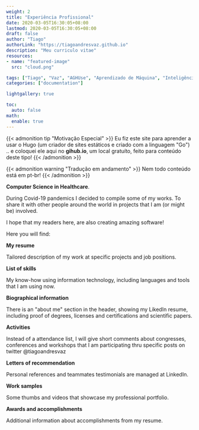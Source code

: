 ```yaml
---
weight: 2
title: "Experiência Profissional"
date: 2020-03-05T16:30:05+08:00
lastmod: 2020-03-05T16:30:05+08:00
draft: false
author: "Tiago"
authorLink: "https://tiagoandresvaz.github.io"
description: "Meu curriculo vitae"
resources:
- name: "featured-image"
  src: "cloud.png"

tags: ["Tiago", "Vaz", "AGHUse", "Aprendizado de Máquina", "Inteligência Artificial"]
categories: ["documentation"]

lightgallery: true

toc:
  auto: false
math:
  enable: true
---
```



<!--more-->

{{< admonition tip "Motivação Especial" >}}
Eu fiz este site para aprender a usar o Hugo (um criador de sites estáticos e criado com a linguagem "Go") .. e coloquei ele aqui no **gihub.io**, um local gratuíto, feito para conteúdo deste tipo!
{{< /admonition >}}

{{< admonition warning "Tradução em andamento" >}}
Nem todo conteúdo está em pt-br!
{{< /admonition >}}


**Computer Science in Healthcare**.

During Covid-19 pandemics I decided to compile some of my works. To share it with other people around the world in projects that I am (or might be) involved.  

I hope that my readers here, are also creating amazing software!

Here you will find:

**My resume** 

Tailored description of my work at specific projects and job positions.

**List of skills** 

My know-how using information technology, including languages and tools that I am using now. 

**Biographical information**

 There is an "about me" section in the header, showing my LikedIn resume, including proof of degrees, licenses and certifications and scientific papers. 

**Activities**

Instead of a attendance list, I will give short comments about congresses, conferences and workshops that I am participating thru specific posts on twitter @tiagoandresvaz

**Letters of recommendation**

Personal references and teammates testimonials are managed at LinkedIn. 

**Work samples** 

Some thumbs and videos that showcase my professional portfolio. 

**Awards and accomplishments** 

Additional information about accomplishments from my resume. 

